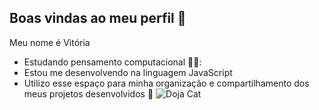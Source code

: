 ## Boas vindas ao meu perfil 🩷

  Meu nome é Vitória
- Estudando pensamento computacional 👩‍🏫:
- Estou me desenvolvendo na linguagem JavaScript
- Utilizo esse espaço para minha organização e
compartilhamento dos meus projetos desenvolvidos 🥺
![Doja Cat](https://media1.tenor.com/m/1RJmM6gUJyMAAAAC/diamondsonshine-onmyhotline.gif)
